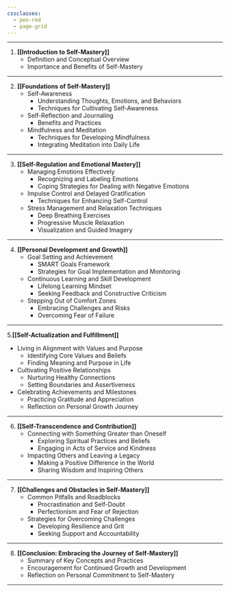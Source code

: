 ```yaml
---
cssclasses:
  - pen-red
  - page-grid
---
```

---

1. **[[Introduction to Self-Mastery]]**
   - Definition and Conceptual Overview
   - Importance and Benefits of Self-Mastery

---

2. **[[Foundations of Self-Mastery]]**
   - Self-Awareness
     - Understanding Thoughts, Emotions, and Behaviors
     - Techniques for Cultivating Self-Awareness
   - Self-Reflection and Journaling
     - Benefits and Practices
   - Mindfulness and Meditation
     - Techniques for Developing Mindfulness
     - Integrating Meditation into Daily Life

---

3. **[[Self-Regulation and Emotional Mastery]]**
   - Managing Emotions Effectively
     - Recognizing and Labeling Emotions
     - Coping Strategies for Dealing with Negative Emotions
   - Impulse Control and Delayed Gratification
     - Techniques for Enhancing Self-Control
   - Stress Management and Relaxation Techniques
     - Deep Breathing Exercises
     - Progressive Muscle Relaxation
     - Visualization and Guided Imagery

---

4. **[[Personal Development and Growth]]**
   - Goal Setting and Achievement
     - SMART Goals Framework
     - Strategies for Goal Implementation and Monitoring
   - Continuous Learning and Skill Development
     - Lifelong Learning Mindset
     - Seeking Feedback and Constructive Criticism
   - Stepping Out of Comfort Zones
     - Embracing Challenges and Risks
     - Overcoming Fear of Failure

---

5.**[[Self-Actualization and Fulfillment]]**
   - Living in Alignment with Values and Purpose
     - Identifying Core Values and Beliefs
     - Finding Meaning and Purpose in Life
   - Cultivating Positive Relationships
     - Nurturing Healthy Connections
     - Setting Boundaries and Assertiveness
   - Celebrating Achievements and Milestones
     - Practicing Gratitude and Appreciation
     - Reflection on Personal Growth Journey

---

6. **[[Self-Transcendence and Contribution]]**
   - Connecting with Something Greater than Oneself
     - Exploring Spiritual Practices and Beliefs
     - Engaging in Acts of Service and Kindness
   - Impacting Others and Leaving a Legacy
     - Making a Positive Difference in the World
     - Sharing Wisdom and Inspiring Others

---

7. **[[Challenges and Obstacles in Self-Mastery]]**
   - Common Pitfalls and Roadblocks
     - Procrastination and Self-Doubt
     - Perfectionism and Fear of Rejection
   - Strategies for Overcoming Challenges
     - Developing Resilience and Grit
     - Seeking Support and Accountability

---

8. **[[Conclusion: Embracing the Journey of Self-Mastery]]**
   - Summary of Key Concepts and Practices
   - Encouragement for Continued Growth and Development
   - Reflection on Personal Commitment to Self-Mastery

---
